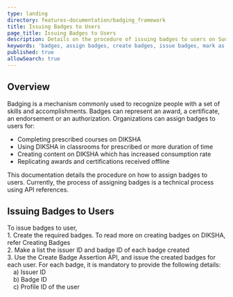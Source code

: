 ```yaml
---
type: landing
directory: features-documentation/badging_framework
title: Issuing Badges to Users
page_title: Issuing Badges to Users
description: Details on the procedure of issuing badges to users on Sunbird
keywords: 'badges, assign badges, create badges, issue badges, mark as recommneded, mark as popular, mark as official'
published: true
allowSearch: true
---
```


## Overview
Badging is a mechanism commonly used to recognize people with a set of skills and accomplishments. Badges can represent an award, a certificate, an endorsement or an authorization.
Organizations can assign badges to users for:
- Completing prescribed courses on DIKSHA
- Using DIKSHA in classrooms for prescribed or more duration of time
- Creating content on DIKSHA which has increased consumption rate
- Replicating awards and certifications received offline

This documentation details the procedure on how to assign badges to users. Currently, the process of assigning badges is a technical process using API references.

## Issuing Badges to Users
To issue badges to user, <br>1. Create the required badges. To read more on creating badges on DIKSHA, refer Creating Badges <br>2. Make a list the issuer ID and badge ID of each badge created <br>3. Use the Create Badge Assertion API, and issue the created badges for each user. For each badge, it is mandatory to provide the following details: <br>&emsp;a) Issuer ID <br>&emsp;b) Badge ID <br>&emsp;c) Profile ID of the user
